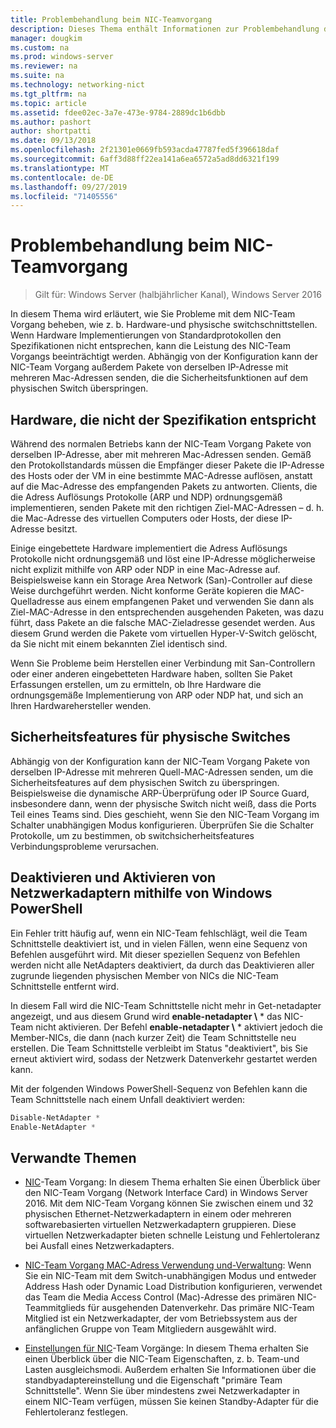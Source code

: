 ```yaml
---
title: Problembehandlung beim NIC-Teamvorgang
description: Dieses Thema enthält Informationen zur Problembehandlung des NIC-Team Vorgangs in Windows Server 2016.
manager: dougkim
ms.custom: na
ms.prod: windows-server
ms.reviewer: na
ms.suite: na
ms.technology: networking-nict
ms.tgt_pltfrm: na
ms.topic: article
ms.assetid: fdee02ec-3a7e-473e-9784-2889dc1b6dbb
ms.author: pashort
author: shortpatti
ms.date: 09/13/2018
ms.openlocfilehash: 2f21301e0669fb593acda47787fed5f396618daf
ms.sourcegitcommit: 6aff3d88ff22ea141a6ea6572a5ad8dd6321f199
ms.translationtype: MT
ms.contentlocale: de-DE
ms.lasthandoff: 09/27/2019
ms.locfileid: "71405556"
---
```

# <a name="troubleshooting-nic-teaming"></a>Problembehandlung beim NIC-Teamvorgang

>Gilt für: Windows Server (halbjährlicher Kanal), Windows Server 2016

In diesem Thema wird erläutert, wie Sie Probleme mit dem NIC-Team Vorgang beheben, wie z. b. Hardware-und physische switchschnittstellen.  Wenn Hardware Implementierungen von Standardprotokollen den Spezifikationen nicht entsprechen, kann die Leistung des NIC-Team Vorgangs beeinträchtigt werden. Abhängig von der Konfiguration kann der NIC-Team Vorgang außerdem Pakete von derselben IP-Adresse mit mehreren Mac-Adressen senden, die die Sicherheitsfunktionen auf dem physischen Switch überspringen.

  
## <a name="hardware-that-doesnt-conform-to-specification"></a>Hardware, die nicht der Spezifikation entspricht  
  
Während des normalen Betriebs kann der NIC-Team Vorgang Pakete von derselben IP-Adresse, aber mit mehreren Mac-Adressen senden. Gemäß den Protokollstandards müssen die Empfänger dieser Pakete die IP-Adresse des Hosts oder der VM in eine bestimmte MAC-Adresse auflösen, anstatt auf die Mac-Adresse des empfangenden Pakets zu antworten.  Clients, die die Adress Auflösungs Protokolle (ARP und NDP) ordnungsgemäß implementieren, senden Pakete mit den richtigen Ziel-MAC-Adressen – d. h. die Mac-Adresse des virtuellen Computers oder Hosts, der diese IP-Adresse besitzt. 
  
Einige eingebettete Hardware implementiert die Adress Auflösungs Protokolle nicht ordnungsgemäß und löst eine IP-Adresse möglicherweise nicht explizit mithilfe von ARP oder NDP in eine Mac-Adresse auf.  Beispielsweise kann ein Storage Area Network (San)-Controller auf diese Weise durchgeführt werden. Nicht konforme Geräte kopieren die MAC-Quelladresse aus einem empfangenen Paket und verwenden Sie dann als Ziel-MAC-Adresse in den entsprechenden ausgehenden Paketen, was dazu führt, dass Pakete an die falsche MAC-Zieladresse gesendet werden. Aus diesem Grund werden die Pakete vom virtuellen Hyper-V-Switch gelöscht, da Sie nicht mit einem bekannten Ziel identisch sind.  
  
Wenn Sie Probleme beim Herstellen einer Verbindung mit San-Controllern oder einer anderen eingebetteten Hardware haben, sollten Sie Paket Erfassungen erstellen, um zu ermitteln, ob Ihre Hardware die ordnungsgemäße Implementierung von ARP oder NDP hat, und sich an Ihren Hardwarehersteller wenden.  

  
## <a name="physical-switch-security-features"></a>Sicherheitsfeatures für physische Switches  
Abhängig von der Konfiguration kann der NIC-Team Vorgang Pakete von derselben IP-Adresse mit mehreren Quell-MAC-Adressen senden, um die Sicherheitsfeatures auf dem physischen Switch zu überspringen. Beispielsweise die dynamische ARP-Überprüfung oder IP Source Guard, insbesondere dann, wenn der physische Switch nicht weiß, dass die Ports Teil eines Teams sind. Dies geschieht, wenn Sie den NIC-Team Vorgang im Schalter unabhängigen Modus konfigurieren. Überprüfen Sie die Schalter Protokolle, um zu bestimmen, ob switchsicherheitsfeatures Verbindungsprobleme verursachen. 
  
## <a name="disabling-and-enabling-network-adapters-by-using-windows-powershell"></a>Deaktivieren und Aktivieren von Netzwerkadaptern mithilfe von Windows PowerShell  

Ein Fehler tritt häufig auf, wenn ein NIC-Team fehlschlägt, weil die Team Schnittstelle deaktiviert ist, und in vielen Fällen, wenn eine Sequenz von Befehlen ausgeführt wird.  Mit dieser speziellen Sequenz von Befehlen werden nicht alle NetAdapters deaktiviert, da durch das Deaktivieren aller zugrunde liegenden physischen Member von NICs die NIC-Team Schnittstelle entfernt wird. 

In diesem Fall wird die NIC-Team Schnittstelle nicht mehr in Get-netadapter angezeigt, und aus diesem Grund wird **enable-netadapter \\** * das NIC-Team nicht aktivieren. Der Befehl **enable-netadapter \\** * aktiviert jedoch die Member-NICs, die dann (nach kurzer Zeit) die Team Schnittstelle neu erstellen. Die Team Schnittstelle verbleibt im Status "deaktiviert", bis Sie erneut aktiviert wird, sodass der Netzwerk Datenverkehr gestartet werden kann. 

Mit der folgenden Windows PowerShell-Sequenz von Befehlen kann die Team Schnittstelle nach einem Unfall deaktiviert werden:  
  
```PowerShell 
Disable-NetAdapter *  
Enable-NetAdapter *  
```  
  

  
## <a name="related-topics"></a>Verwandte Themen  
- [NIC](NIC-Teaming.md)-Team Vorgang: In diesem Thema erhalten Sie einen Überblick über den NIC-Team Vorgang (Network Interface Card) in Windows Server 2016. Mit dem NIC-Team Vorgang können Sie zwischen einem und 32 physischen Ethernet-Netzwerkadaptern in einem oder mehreren softwarebasierten virtuellen Netzwerkadaptern gruppieren. Diese virtuellen Netzwerkadapter bieten schnelle Leistung und Fehlertoleranz bei Ausfall eines Netzwerkadapters.   

- [NIC-Team Vorgang MAC-Adress Verwendung und-Verwaltung](NIC-Teaming-MAC-Address-Use-and-Management.md): Wenn Sie ein NIC-Team mit dem Switch-unabhängigen Modus und entweder Address Hash oder Dynamic Load Distribution konfigurieren, verwendet das Team die Media Access Control (Mac)-Adresse des primären NIC-Teammitglieds für ausgehenden Datenverkehr. Das primäre NIC-Team Mitglied ist ein Netzwerkadapter, der vom Betriebssystem aus der anfänglichen Gruppe von Team Mitgliedern ausgewählt wird.

- [Einstellungen für NIC](nic-teaming-settings.md)-Team Vorgänge: In diesem Thema erhalten Sie einen Überblick über die NIC-Team Eigenschaften, z. b. Team-und Lasten ausgleichsmodi. Außerdem erhalten Sie Informationen über die standbyadaptereinstellung und die Eigenschaft "primäre Team Schnittstelle". Wenn Sie über mindestens zwei Netzwerkadapter in einem NIC-Team verfügen, müssen Sie keinen Standby-Adapter für die Fehlertoleranz festlegen.
  


